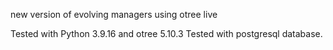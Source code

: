 new version of evolving managers using otree live

Tested with Python 3.9.16 and otree 5.10.3
Tested with postgresql database. 